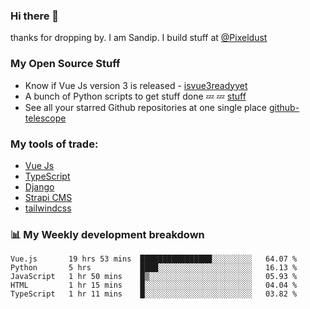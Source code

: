 ### Hi there 👋

thanks for dropping by.
I am Sandip. I build stuff at [@Pixeldust](github.com/pixeldust-in/)

###  **My Open Source Stuff**

 - Know if Vue Js version 3 is released -  [isvue3readyyet](https://github.com/sandiprb/isvue3readyyet)
 - A bunch of Python scripts to get stuff done 💤 💤 [stuff](https://github.com/sandiprb/stuff)
 - See all your starred Github repositories at one single place [github-telescope](https://github.com/sandiprb/github-telescope)



###  **My tools of trade:**
 - [Vue Js](https://github.com/vuejs/vue/)
 - [TypeScript](https://github.com/microsoft/TypeScript)
 - [Django](github.com/django/django)
 - [Strapi CMS](github.com/strapi/strapi)
 - [tailwindcss](https://github.com/tailwindlabs/tailwindcss)


###  📊 **My Weekly development breakdown**
<!--START_SECTION:waka-->
```text
Vue.js       19 hrs 53 mins  ████████████████░░░░░░░░░   64.07 % 
Python       5 hrs           ████░░░░░░░░░░░░░░░░░░░░░   16.13 % 
JavaScript   1 hr 50 mins    █▒░░░░░░░░░░░░░░░░░░░░░░░   05.93 % 
HTML         1 hr 15 mins    █░░░░░░░░░░░░░░░░░░░░░░░░   04.04 % 
TypeScript   1 hr 11 mins    █░░░░░░░░░░░░░░░░░░░░░░░░   03.82 % 
```
<!--END_SECTION:waka-->
